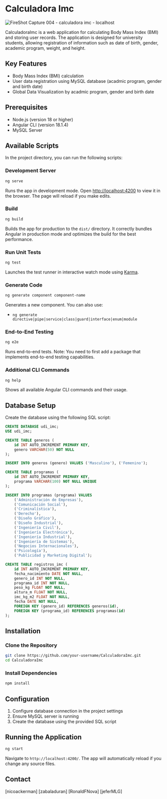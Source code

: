 # Calculadora Imc
![FireShot Capture 004 - calculadora imc - localhost](https://github.com/user-attachments/assets/79542b78-2339-4285-8f6b-8f3b4d7afc6d)

CalculadoraImc is a web application for calculating Body Mass Index (BMI) and storing user records. The application is designed for university students, allowing registration of information such as date of birth, gender, academic program, weight, and height.

## Key Features
- Body Mass Index (BMI) calculation
- User data registration using MySQL database (acadmic program, gender and birth date)
- Global Data Visualization by acadmic program, gender and birth date

## Prerequisites
- Node.js (version 18 or higher)
- Angular CLI (version 18.1.4)
- MySQL Server

## Available Scripts

In the project directory, you can run the following scripts:

### Development Server
```bash
ng serve
```
Runs the app in development mode. Open [http://localhost:4200](http://localhost:4200) to view it in the browser. The page will reload if you make edits.

### Build
```bash
ng build
```
Builds the app for production to the `dist/` directory. It correctly bundles Angular in production mode and optimizes the build for the best performance.

### Run Unit Tests
```bash
ng test
```
Launches the test runner in interactive watch mode using [Karma](https://karma-runner.github.io).

### Generate Code
```bash
ng generate component component-name
```
Generates a new component. You can also use:
- `ng generate directive|pipe|service|class|guard|interface|enum|module`

### End-to-End Testing
```bash
ng e2e
```
Runs end-to-end tests. Note: You need to first add a package that implements end-to-end testing capabilities.

### Additional CLI Commands
```bash
ng help
```
Shows all available Angular CLI commands and their usage.

## Database Setup
Create the database using the following SQL script:

```sql
CREATE DATABASE udi_imc;
USE udi_imc;

CREATE TABLE generos (
    id INT AUTO_INCREMENT PRIMARY KEY,
    genero VARCHAR(50) NOT NULL
);

INSERT INTO generos (genero) VALUES ('Masculino'), ('Femenino');

CREATE TABLE programas (
    id INT AUTO_INCREMENT PRIMARY KEY,
    programa VARCHAR(100) NOT NULL UNIQUE
);

INSERT INTO programas (programa) VALUES 
    ('Administración de Empresas'),
    ('Comunicación Social'),
    ('Criminalística'),
    ('Derecho'),
    ('Diseño Gráfico'),
    ('Diseño Industrial'),
    ('Ingeniería Civil'),
    ('Ingeniería Electrónica'),
    ('Ingeniería Industrial'),
    ('Ingeniería de Sistemas'),
    ('Negocios Internacionales'),
    ('Psicología'),
    ('Publicidad y Marketing Digital');

CREATE TABLE registros_imc (
    id INT AUTO_INCREMENT PRIMARY KEY,
    fecha_nacimiento DATE NOT NULL,
    genero_id INT NOT NULL,
    programa_id INT NOT NULL,
    peso_kg FLOAT NOT NULL,
    altura_m FLOAT NOT NULL,
    imc_kg_m2 FLOAT NOT NULL,
    fecha DATE NOT NULL,
    FOREIGN KEY (genero_id) REFERENCES generos(id),
    FOREIGN KEY (programa_id) REFERENCES programas(id)
);
```

## Installation

### Clone the Repository
```bash
git clone https://github.com/your-username/CalculadoraImc.git
cd CalculadoraImc
```

### Install Dependencies
```bash
npm install
```

## Configuration
1. Configure database connection in the project settings
2. Ensure MySQL server is running
3. Create the database using the provided SQL script

## Running the Application
```bash
ng start
```
Navigate to `http://localhost:4200/`. The app will automatically reload if you change any source files.

## Contact
[nicoackerman]
[zabaladuran]
[RonaldFNova]
[jeferMLG]
